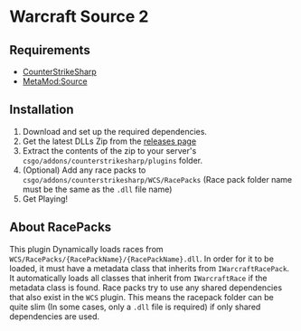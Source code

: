 # Warcraft Source 2

## Requirements
- [CounterStrikeSharp](https://github.com/roflmuffin/CounterStrikeSharp)
- [MetaMod:Source](http://www.sourcemm.net/)

## Installation
1. Download and set up the required dependencies.
2. Get the latest DLLs Zip from the [releases page](https://github.com/ThomasVieth/Warcraft-Source-2/releases/tag/2.3.0)
3. Extract the contents of the zip to your server's `csgo/addons/counterstrikesharp/plugins` folder.
4. (Optional) Add any race packs to `csgo/addons/counterstrikesharp/WCS/RacePacks` (Race pack folder name must be the same as the `.dll` file name)
5. Get Playing!

## About RacePacks

This plugin Dynamically loads races from `WCS/RacePacks/{RacePackName}/{RacePackName}.dll`. In order for it to be loaded, it must have a metadata class that inherits from `IWarcraftRacePack`. It automatically loads all classes that inherit from `IWarcraftRace` if the metadata class is found.
Race packs try to use any shared dependencies that also exist in the `WCS` plugin. This means the racepack folder can be quite slim (In some cases, only a `.dll` file is required) if only shared dependencies are used.
